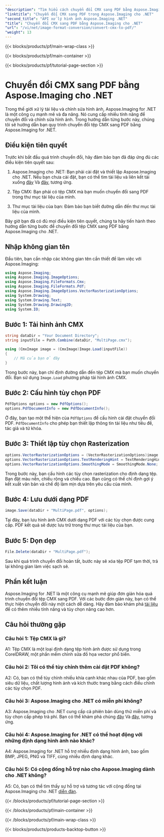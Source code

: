```yaml
---
"description": "Tìm hiểu cách chuyển đổi CMX sang PDF bằng Aspose.Imaging cho .NET. Các bước đơn giản để chuyển đổi tài liệu hiệu quả."
"linktitle": "Chuyển đổi CMX sang PDF trong Aspose.Imaging cho .NET"
"second_title": "API xử lý hình ảnh Aspose.Imaging .NET"
"title": "Chuyển đổi CMX sang PDF bằng Aspose.Imaging cho .NET"
"url": "/vi/net/image-format-conversion/convert-cmx-to-pdf/"
"weight": 13
---
```


{{< blocks/products/pf/main-wrap-class >}}

{{< blocks/products/pf/main-container >}}

{{< blocks/products/pf/tutorial-page-section >}}

# Chuyển đổi CMX sang PDF bằng Aspose.Imaging cho .NET

Trong thế giới xử lý tài liệu và chỉnh sửa hình ảnh, Aspose.Imaging for .NET là một công cụ mạnh mẽ và đa năng. Nó cung cấp nhiều tính năng để chuyển đổi và chỉnh sửa hình ảnh. Trong hướng dẫn từng bước này, chúng tôi sẽ hướng dẫn bạn quy trình chuyển đổi tệp CMX sang PDF bằng Aspose.Imaging for .NET.

## Điều kiện tiên quyết

Trước khi bắt đầu quá trình chuyển đổi, hãy đảm bảo bạn đã đáp ứng đủ các điều kiện tiên quyết sau:

1. Aspose.Imaging cho .NET: Bạn phải cài đặt và thiết lập Aspose.Imaging cho .NET. Nếu bạn chưa cài đặt, bạn có thể tìm tài liệu và liên kết tải xuống [đây](https://reference.aspose.com/imaging/net/) Và [đây](https://releases.aspose.com/imaging/net/), tương ứng.

2. Tệp CMX: Bạn phải có tệp CMX mà bạn muốn chuyển đổi sang PDF trong thư mục tài liệu của mình.

3. Thư mục tài liệu của bạn: Đảm bảo bạn biết đường dẫn đến thư mục tài liệu của mình.

Bây giờ bạn đã có đủ mọi điều kiện tiên quyết, chúng ta hãy tiến hành theo hướng dẫn từng bước để chuyển đổi tệp CMX sang PDF bằng Aspose.Imaging cho .NET.

## Nhập không gian tên

Đầu tiên, bạn cần nhập các không gian tên cần thiết để làm việc với Aspose.Imaging:

```csharp
using Aspose.Imaging;
using Aspose.Imaging.ImageOptions;
using Aspose.Imaging.FileFormats.Cmx;
using Aspose.Imaging.FileFormats.Pdf;
using Aspose.Imaging.ImageOptions.VectorRasterizationOptions;
using System.Drawing;
using System.Drawing.Text;
using System.Drawing.Drawing2D;
using System.IO;
```

## Bước 1: Tải hình ảnh CMX

```csharp
string dataDir = "Your Document Directory";
string inputFile = Path.Combine(dataDir, "MultiPage.cmx");

using (CmxImage image = (CmxImage)Image.Load(inputFile))
{
    // Mã của bạn ở đây
}
```

Trong bước này, bạn chỉ định đường dẫn đến tệp CMX mà bạn muốn chuyển đổi. Bạn sử dụng `Image.Load` phương pháp tải hình ảnh CMX.

## Bước 2: Cấu hình tùy chọn PDF

```csharp
PdfOptions options = new PdfOptions();
options.PdfDocumentInfo = new PdfDocumentInfo();
```

Ở đây, bạn tạo một thể hiện của `PdfOptions` để cấu hình cài đặt chuyển đổi PDF. `PdfDocumentInfo` cho phép bạn thiết lập thông tin tài liệu như tiêu đề, tác giả và từ khóa.

## Bước 3: Thiết lập tùy chọn Rasterization

```csharp
options.VectorRasterizationOptions = (VectorRasterizationOptions)image.GetDefaultOptions(new object[] { Color.White, image.Width, image.Height });
options.VectorRasterizationOptions.TextRenderingHint = TextRenderingHint.SingleBitPerPixel;
options.VectorRasterizationOptions.SmoothingMode = SmoothingMode.None;
```

Trong bước này, bạn cấu hình các tùy chọn rasterization cho định dạng tệp. Bạn đặt màu nền, chiều rộng và chiều cao. Bạn cũng có thể chỉ định gợi ý kết xuất văn bản và chế độ làm mịn dựa trên yêu cầu của mình.

## Bước 4: Lưu dưới dạng PDF

```csharp
image.Save(dataDir + "MultiPage.pdf", options);
```

Tại đây, bạn lưu hình ảnh CMX dưới dạng PDF với các tùy chọn được cung cấp. PDF kết quả sẽ được lưu trữ trong thư mục tài liệu của bạn.

## Bước 5: Dọn dẹp

```csharp
File.Delete(dataDir + "MultiPage.pdf");
```

Sau khi quá trình chuyển đổi hoàn tất, bước này sẽ xóa tệp PDF tạm thời, trả lại không gian làm việc sạch sẽ.

## Phần kết luận

Aspose.Imaging for .NET là một công cụ mạnh mẽ giúp đơn giản hóa quá trình chuyển đổi tệp CMX sang PDF. Với các bước đơn giản này, bạn có thể thực hiện chuyển đổi này một cách dễ dàng. Hãy đảm bảo khám phá [tài liệu](https://reference.aspose.com/imaging/net/) để có thêm nhiều tính năng và tùy chọn nâng cao hơn.

## Câu hỏi thường gặp

### Câu hỏi 1: Tệp CMX là gì?

A1: Tệp CMX là một loại định dạng tệp hình ảnh được sử dụng trong CorelDRAW, một phần mềm chỉnh sửa đồ họa vector phổ biến.

### Câu hỏi 2: Tôi có thể tùy chỉnh thêm cài đặt PDF không?

A2: Có, bạn có thể tùy chỉnh nhiều khía cạnh khác nhau của PDF, bao gồm siêu dữ liệu, chất lượng hình ảnh và kích thước trang bằng cách điều chỉnh các tùy chọn PDF.

### Câu hỏi 3: Aspose.Imaging cho .NET có miễn phí không?

A3: Aspose.Imaging cho .NET cung cấp cả phiên bản dùng thử miễn phí và tùy chọn cấp phép trả phí. Bạn có thể khám phá chúng [đây](https://releases.aspose.com/) Và [đây](https://purchase.aspose.com/buy), tương ứng.

### Câu hỏi 4: Aspose.Imaging for .NET có thể hoạt động với những định dạng hình ảnh nào khác?

A4: Aspose.Imaging for .NET hỗ trợ nhiều định dạng hình ảnh, bao gồm BMP, JPEG, PNG và TIFF, cùng nhiều định dạng khác.

### Câu hỏi 5: Có cộng đồng hỗ trợ nào cho Aspose.Imaging dành cho .NET không?

A5: Có, bạn có thể tìm thấy sự hỗ trợ và tương tác với cộng đồng tại Aspose.Imaging cho .NET [diễn đàn](https://forum.aspose.com/).

{{< /blocks/products/pf/tutorial-page-section >}}

{{< /blocks/products/pf/main-container >}}

{{< /blocks/products/pf/main-wrap-class >}}

{{< blocks/products/products-backtop-button >}}